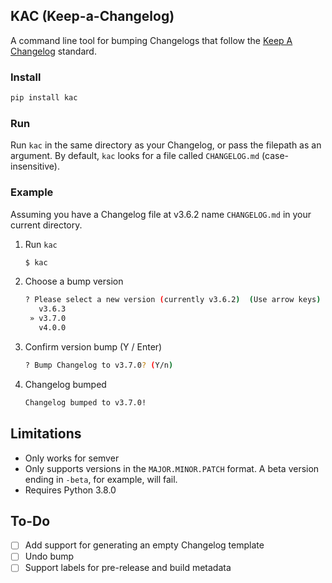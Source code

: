 ## KAC (Keep-a-Changelog)
A command line tool for bumping Changelogs that follow the [Keep A Changelog][1] standard.

### Install
```bash
pip install kac
```

### Run
Run `kac` in the same directory as your Changelog, or pass the filepath as an argument. By default, `kac` looks for a 
file called `CHANGELOG.md` (case-insensitive).

### Example
Assuming you have a Changelog file at v3.6.2 name `CHANGELOG.md` in your current directory.

1. Run `kac`
    ```bash
    $ kac
    ```
2. Choose a bump version
    ```bash
    ? Please select a new version (currently v3.6.2)  (Use arrow keys)
       v3.6.3
     » v3.7.0
       v4.0.0
    ```
3. Confirm version bump (Y / Enter)
    ```bash
    ? Bump Changelog to v3.7.0? (Y/n)
    ```
4. Changelog bumped
   ```bash
   Changelog bumped to v3.7.0!
   ```
   
## Limitations
- Only works for semver
- Only supports versions in the `MAJOR.MINOR.PATCH` format. A beta version ending in `-beta`, for example, 
will fail.
- Requires Python 3.8.0

## To-Do
- [ ] Add support for generating an empty Changelog template
- [ ] Undo bump
- [ ] Support labels for pre-release and build metadata

[1]: https://keepachangelog.com/en/1.0.0/